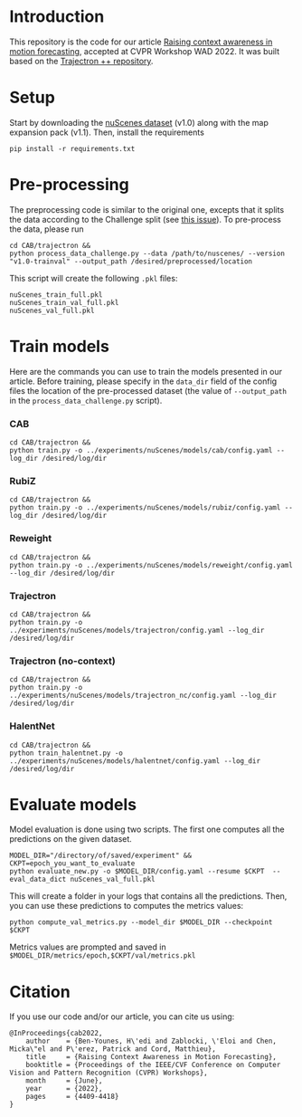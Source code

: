 # Introduction

This repository is the code for our article [Raising context awareness in motion forecasting](https://arxiv.org/abs/2109.08048), accepted at CVPR Workshop WAD 2022. It was built based on the [Trajectron ++ repository](https://github.com/StanfordASL/Trajectron-plus-plus).

# Setup 

Start by downloading the [nuScenes dataset](https://www.nuscenes.org/) (v1.0) along with the map expansion pack (v1.1). Then, install the requirements

```
pip install -r requirements.txt
```

# Pre-processing

The preprocessing code is similar to the original one, excepts that it splits the data according to the Challenge split (see [this issue](https://github.com/StanfordASL/Trajectron-plus-plus/issues/11)). To pre-process the data, please run

```
cd CAB/trajectron && 
python process_data_challenge.py --data /path/to/nuscenes/ --version "v1.0-trainval" --output_path /desired/preprocessed/location
```

This script will create the following `.pkl` files:
```
nuScenes_train_full.pkl  
nuScenes_train_val_full.pkl  
nuScenes_val_full.pkl
```

# Train models

Here are the commands you can use to train the models presented in our article. Before training, please specify in the `data_dir` field of the config files the location of the pre-processed dataset (the value of `--output_path` in the `process_data_challenge.py` script). 

### CAB

```
cd CAB/trajectron &&
python train.py -o ../experiments/nuScenes/models/cab/config.yaml --log_dir /desired/log/dir
```

### RubiZ

```
cd CAB/trajectron &&
python train.py -o ../experiments/nuScenes/models/rubiz/config.yaml --log_dir /desired/log/dir
```


### Reweight

```
cd CAB/trajectron &&
python train.py -o ../experiments/nuScenes/models/reweight/config.yaml --log_dir /desired/log/dir
```

### Trajectron

```
cd CAB/trajectron &&
python train.py -o ../experiments/nuScenes/models/trajectron/config.yaml --log_dir /desired/log/dir
```

### Trajectron (no-context)

```
cd CAB/trajectron &&
python train.py -o ../experiments/nuScenes/models/trajectron_nc/config.yaml --log_dir /desired/log/dir
```

### HalentNet

```
cd CAB/trajectron &&
python train_halentnet.py -o ../experiments/nuScenes/models/halentnet/config.yaml --log_dir /desired/log/dir
```

# Evaluate models 

Model evaluation is done using two scripts. The first one computes all the predictions on the given dataset.

```
MODEL_DIR="/directory/of/saved/experiment" && CKPT=epoch_you_want_to_evaluate
python evaluate_new.py -o $MODEL_DIR/config.yaml --resume $CKPT  --eval_data_dict nuScenes_val_full.pkl
```

This will create a folder in your logs that contains all the predictions. Then, you can use these predictions to computes the metrics values:

```
python compute_val_metrics.py --model_dir $MODEL_DIR --checkpoint $CKPT
```

Metrics values are prompted and saved in `$MODEL_DIR/metrics/epoch,$CKPT/val/metrics.pkl`

# Citation

If you use our code and/or our article, you can cite us using:

```
@InProceedings{cab2022,
    author    = {Ben-Younes, H\'edi and Zablocki, \'Eloi and Chen, Micka\"el and P\'erez, Patrick and Cord, Matthieu},
    title     = {Raising Context Awareness in Motion Forecasting},
    booktitle = {Proceedings of the IEEE/CVF Conference on Computer Vision and Pattern Recognition (CVPR) Workshops},
    month     = {June},
    year      = {2022},
    pages     = {4409-4418}
}
```
